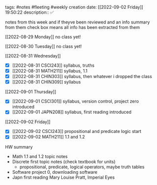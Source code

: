 tags: #notes #fleeting #weekly
creation date: [[2022-09-02 Friday]] 19:50:22
description:: ✅

notes from this week and if theyve been reviewed and an info summary from them
check box means all info has been extracted from them

[[2022-08-29 Monday]]
no class yet!

[[2022-08-30 Tuesday]]
no class yet!

[[2022-08-31 Wednesday]]
- [x] [[2022-08-31 CSCI243]]
      syllabus, truths
- [x] [[2022-08-31 MATH211]]
      syllabus, 1.1
- [x] [[2022-08-31 CHIN303]]
      syllabus, then whatever i dropped the class
- [x] [[2022-08-31 CHIN309]]
      syllabus

[[2022-09-01 Thursday]]
- [x] [[2022-09-01 CSCI301]]
      syllabus, version control, project zero introduced
- [x] [[2022-09-01 JAPN208]]
      syllabus, first reading introduced

[[2022-09-02 Friday]]
- [x] [[2022-09-02 CSCI243]]
      propositional and predicate logic start
- [x] [[2022-09-02 MATH211]]
      1.1 and 1.2

HW summary
- Math 1.1 and 1.2 topic notes
- Discrete first topic notes (check textbook for units)
	- propositional, predicate, logical operators, maybe truth tables
- Software project 0, downloading software
- Japn first reading Mary Louise Pratt, Imperial Eyes